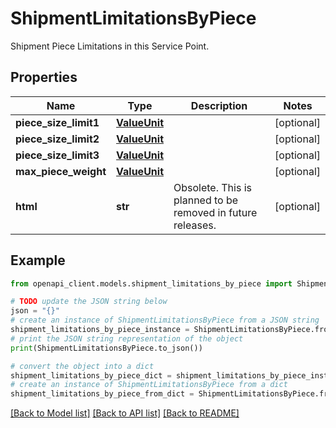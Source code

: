 # ShipmentLimitationsByPiece

Shipment Piece Limitations in this Service Point.

## Properties

Name | Type | Description | Notes
------------ | ------------- | ------------- | -------------
**piece_size_limit1** | [**ValueUnit**](ValueUnit.md) |  | [optional] 
**piece_size_limit2** | [**ValueUnit**](ValueUnit.md) |  | [optional] 
**piece_size_limit3** | [**ValueUnit**](ValueUnit.md) |  | [optional] 
**max_piece_weight** | [**ValueUnit**](ValueUnit.md) |  | [optional] 
**html** | **str** | Obsolete. This is planned to be removed in future releases. | [optional] 

## Example

```python
from openapi_client.models.shipment_limitations_by_piece import ShipmentLimitationsByPiece

# TODO update the JSON string below
json = "{}"
# create an instance of ShipmentLimitationsByPiece from a JSON string
shipment_limitations_by_piece_instance = ShipmentLimitationsByPiece.from_json(json)
# print the JSON string representation of the object
print(ShipmentLimitationsByPiece.to_json())

# convert the object into a dict
shipment_limitations_by_piece_dict = shipment_limitations_by_piece_instance.to_dict()
# create an instance of ShipmentLimitationsByPiece from a dict
shipment_limitations_by_piece_from_dict = ShipmentLimitationsByPiece.from_dict(shipment_limitations_by_piece_dict)
```
[[Back to Model list]](../README.md#documentation-for-models) [[Back to API list]](../README.md#documentation-for-api-endpoints) [[Back to README]](../README.md)


